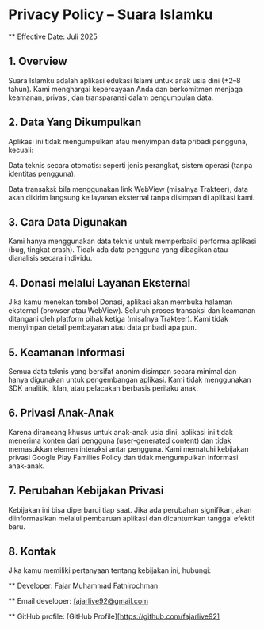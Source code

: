 # Privacy Policy – Suara Islamku
** Effective Date: Juli 2025

## 1. Overview
Suara Islamku adalah aplikasi edukasi Islami untuk anak usia dini (±2–8 tahun). Kami menghargai kepercayaan Anda dan berkomitmen menjaga keamanan, privasi, dan transparansi dalam pengumpulan data.

## 2. Data Yang Dikumpulkan
Aplikasi ini tidak mengumpulkan atau menyimpan data pribadi pengguna, kecuali:

Data teknis secara otomatis: seperti jenis perangkat, sistem operasi (tanpa identitas pengguna).

Data transaksi: bila menggunakan link WebView (misalnya Trakteer), data akan dikirim langsung ke layanan eksternal tanpa disimpan di aplikasi kami.

## 3. Cara Data Digunakan
Kami hanya menggunakan data teknis untuk memperbaiki performa aplikasi (bug, tingkat crash). Tidak ada data pengguna yang dibagikan atau dianalisis secara individu.

## 4. Donasi melalui Layanan Eksternal
Jika kamu menekan tombol Donasi, aplikasi akan membuka halaman eksternal (browser atau WebView). Seluruh proses transaksi dan keamanan ditangani oleh platform pihak ketiga (misalnya Trakteer). Kami tidak menyimpan detail pembayaran atau data pribadi apa pun.

## 5. Keamanan Informasi
Semua data teknis yang bersifat anonim disimpan secara minimal dan hanya digunakan untuk pengembangan aplikasi. Kami tidak menggunakan SDK analitik, iklan, atau pelacakan berbasis perilaku anak.

## 6. Privasi Anak-Anak
Karena dirancang khusus untuk anak-anak usia dini, aplikasi ini tidak menerima konten dari pengguna (user-generated content) dan tidak memasukkan elemen interaksi antar pengguna. Kami mematuhi kebijakan privasi Google Play Families Policy dan tidak mengumpulkan informasi anak-anak.

## 7. Perubahan Kebijakan Privasi
Kebijakan ini bisa diperbarui tiap saat. Jika ada perubahan signifikan, akan diinformasikan melalui pembaruan aplikasi dan dicantumkan tanggal efektif baru.

## 8. Kontak
Jika kamu memiliki pertanyaan tentang kebijakan ini, hubungi:

** Developer: Fajar Muhammad Fathirochman

** Email developer: fajarlive92@gmail.com

** GitHub profile: [GitHub Profile][https://github.com/fajarlive92]
